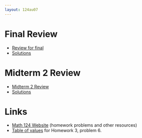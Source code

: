 ```yaml
---
layout: 124au07
---
```


# Final Review

-   [Review for final](review-final.pdf)
-   [Solutions](review-final-solutions.pdf)

# Midterm 2 Review

-   [Midterm 2 Review](review2.pdf)
-   [Solutions](review2-solutions.pdf)

# Links

-   [Math 124 Website](http://www.math.washington.edu/~m124/) (homework
    problems and other resources)
-   [Table of values](table.html) for Homework 3, problem 6.

